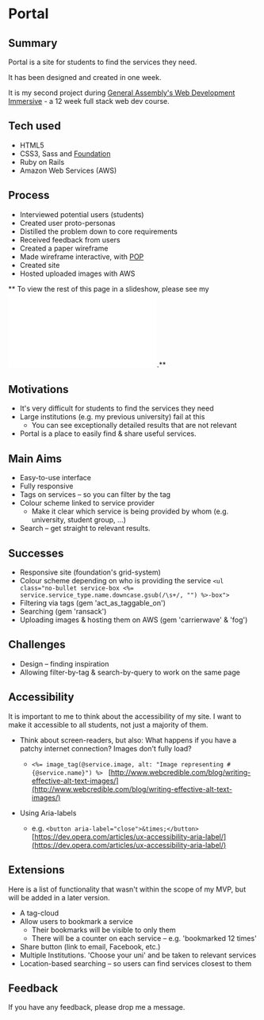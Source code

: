 # Portal

## Summary

Portal is a site for students to find the services they need. 

It has been designed and created in one week. 

It is my second project during [General Assembly's Web Development Immersive](https://generalassemb.ly/education/web-development-immersive) - a 12 week full stack web dev course.

## Tech used

- HTML5
- CSS3, Sass and [Foundation](http://foundation.zurb.com/)
- Ruby on Rails
- Amazon Web Services (AWS)

## Process

- Interviewed potential users (students)
- Created user proto-personas
- Distilled the problem down to core requirements
- Received feedback from users
- Created a paper wireframe 
- Made wireframe interactive, with [POP](https://popapp.in/sketchpad/)
- Created site
- Hosted uploaded images with AWS

** To view the rest of this page in a slideshow, please see my ![presentation](./Presentation.odp).**

## Motivations

- It's very difficult for students to find the services they need
- Large institutions (e.g. my previous university) fail at this 
  - You can see exceptionally detailed results that are not relevant
- Portal is a place to easily find & share useful services.


## Main Aims

- Easy-to-use interface
- Fully responsive
- Tags on services – so you can filter by the tag
- Colour scheme linked to service provider
  - Make it clear which service is being provided by whom (e.g. university, student group, ...)
- Search – get straight to relevant results.

## Successes

- Responsive site (foundation's grid-system)
- Colour scheme depending on who is providing the service
` <ul class="no-bullet service-box <%= service.service_type.name.downcase.gsub(/\s+/, "") %>-box"> `
- Filtering via tags (gem 'act_as_taggable_on')
- Searching (gem 'ransack')
- Uploading images & hosting them on AWS (gem 'carrierwave' & 'fog')

## Challenges

- Design – finding inspiration
- Allowing filter-by-tag & search-by-query to work on the same page

## Accessibility

It is important to me to think about the accessibility of my site. I want to make it accessible to all students, not just a majority of them.

- Think about screen-readers, but also: What happens if you have a patchy internet connection? Images don't fully load?
  - `<%= image_tag(@service.image, alt: "Image representing #{@service.name}") %> ` [http://www.webcredible.com/blog/writing-effective-alt-text-images/](http://www.webcredible.com/blog/writing-effective-alt-text-images/)

- Using Aria-labels 
  - e.g. `<button aria-label="close">&times;</button>` [https://dev.opera.com/articles/ux-accessibility-aria-label/](https://dev.opera.com/articles/ux-accessibility-aria-label/)

## Extensions

Here is a list of functionality that wasn't within the scope of my MVP, but will be added in a later version.

- A tag-cloud
- Allow users to bookmark a service
  - Their bookmarks will be visible to only them
  - There will be a counter on each service – e.g. 'bookmarked 12 times'
- Share button (link to email, Facebook, etc.)
- Multiple Institutions. 'Choose your uni' and be taken to relevant services
- Location-based searching – so users can find services closest to them

## Feedback

If you have any feedback, please drop me a message. 
